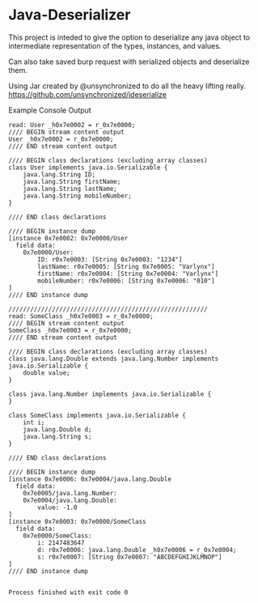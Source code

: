 # Java-Deserializer
This project is inteded to give the option to deserialize any java object to intermediate representation of the types, instances, and values.

Can also take saved burp request with serialized objects and deserialize them. 

Using Jar created by @unsynchronized to do all the heavy lifting really.
https://github.com/unsynchronized/jdeserialize

Example Console Output
    
    read: User _h0x7e0002 = r_0x7e0000;  
    //// BEGIN stream content output
    User _h0x7e0002 = r_0x7e0000;  
    //// END stream content output
    
    //// BEGIN class declarations (excluding array classes)
    class User implements java.io.Serializable {
        java.lang.String ID;
        java.lang.String firstName;
        java.lang.String lastName;
        java.lang.String mobileNumber;
    }
    
    //// END class declarations
    
    //// BEGIN instance dump
    [instance 0x7e0002: 0x7e0000/User
      field data:
        0x7e0000/User:
            ID: r0x7e0003: [String 0x7e0003: "1234"]
            lastName: r0x7e0005: [String 0x7e0005: "Varlynx"]
            firstName: r0x7e0004: [String 0x7e0004: "Varlynx"]
            mobileNumber: r0x7e0006: [String 0x7e0006: "010"]
    ]
    //// END instance dump
    
    ///////////////////////////////////////////////////////
    read: SomeClass _h0x7e0003 = r_0x7e0000;  
    //// BEGIN stream content output
    SomeClass _h0x7e0003 = r_0x7e0000;  
    //// END stream content output
    
    //// BEGIN class declarations (excluding array classes)
    class java.lang.Double extends java.lang.Number implements java.io.Serializable {
        double value;
    }
    
    class java.lang.Number implements java.io.Serializable {
    }
    
    class SomeClass implements java.io.Serializable {
        int i;
        java.lang.Double d;
        java.lang.String s;
    }
    
    //// END class declarations
    
    //// BEGIN instance dump
    [instance 0x7e0006: 0x7e0004/java.lang.Double
      field data:
        0x7e0005/java.lang.Number:
        0x7e0004/java.lang.Double:
            value: -1.0
    ]
    [instance 0x7e0003: 0x7e0000/SomeClass
      field data:
        0x7e0000/SomeClass:
            i: 2147483647
            d: r0x7e0006: java.lang.Double _h0x7e0006 = r_0x7e0004;  
            s: r0x7e0007: [String 0x7e0007: "ABCDEFGHIJKLMNOP"]
    ]
    //// END instance dump
    
    
    Process finished with exit code 0
    
